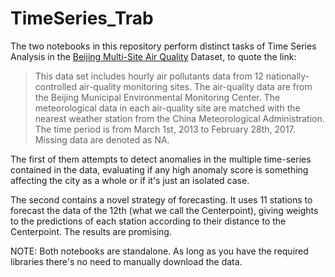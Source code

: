 # TimeSeries_Trab

The two notebooks in this repository perform distinct tasks of Time Series Analysis in the [Beijing Multi-Site Air Quality](https://archive.ics.uci.edu/dataset/501/beijing+multi+site+air+quality+data) Dataset, to quote the link:
> This data set includes hourly air pollutants data from 12 nationally-controlled air-quality monitoring sites. The air-quality data are from the Beijing Municipal Environmental Monitoring Center. The meteorological data in each air-quality site are matched with the nearest weather station from the China Meteorological Administration. The time period is from March 1st, 2013 to February 28th, 2017. Missing data are denoted as NA.

The first of them attempts to detect anomalies in the multiple time-series contained in the data, evaluating if any high anomaly score is something affecting the city as a whole or if it's just an isolated case.

The second contains a novel strategy of forecasting. It uses 11 stations to forecast the data of the 12th (what we call the Centerpoint), giving weights to the predictions of each station according to their distance to the Centerpoint. The results are promising.

NOTE: Both notebooks are standalone. As long as you have the required libraries there's no need to manually download the data.
